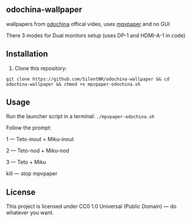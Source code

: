 ## odochina-wallpaper

wallpapers from [odochina](https://youtu.be/3-kI9rDwQ8E) offical video, uses [mpvpaper](https://github.com/GhostNaN/mpvpaper) and no GUI

There 3 modes for Dual monitors setup (uses DP-1 and HDMI-A-1 in code) 

## Installation

1. Clone this repository:

```git clone https://github.com/SilentNR/odochina-wallpaper && cd odochina-wallpaper && chmod +x mpvpaper-odochina.sh```

## Usage

Run the launcher script in a terminal:
```./mpvpaper-odochina.sh```

Follow the prompt:

1 — Teto-inout + Miku-inout

2 — Teto-nod + Miku-nod

3 — Teto + Miku

kill — stop mpvpaper
 
## License

This project is licensed under CC0 1.0 Universal (Public Domain) — do whatever you want.
